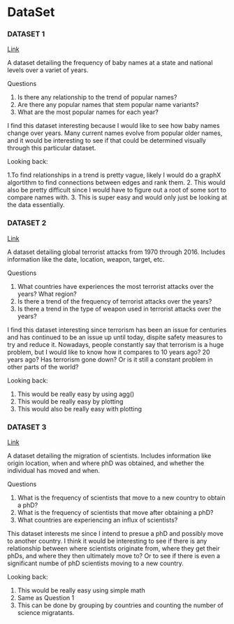 # DataSet

### DATASET 1
[Link](https://www.kaggle.com/kaggle/us-baby-names)

A dataset detailing the frequency of baby names at a state and national levels over a variet of years.

Questions

1. Is there any relationship to the trend of popular names?
2. Are there any popular names that stem popular name variants?
3. What are the most popular names for each year?

I find this dataset interesting because I would like to see how baby names change over years. Many current names evolve from popular older names, and it would be interesting to see if that could be determined visually through this particular dataset.

Looking back: 

1.To find relationships in a trend is pretty vague, likely I would do a graphX algortithm to find connections between edges and rank them.
2. This would also be pretty difficult since I would have to figure out a root of some sort to compare names with.
3. This is super easy and would only just be looking at the data essentially. 

### DATASET 2
[Link](https://www.kaggle.com/START-UMD/gtd)

A dataset detailing global terrorist attacks from 1970 through 2016. Includes information like the date, location, weapon, target, etc.

Questions

1. What countries have experiences the most terrorist attacks over the years? What region?
2. Is there a trend of the frequency of terrorist attacks over the years?
3. Is there a trend in the type of weapon used in terrorist attacks over the years?

I find this dataset interesting since terrorism has been an issue for centuries and has continued to be an issue up until today, dispite safety measures to try and reduce it. Nowadays, people constantly say that terrorism is a huge problem, but I would like to know how it compares to 10 years ago? 20 years ago? Has terrorism gone down? Or is it still a constant problem in other parts of the world?

Looking back:

1. This would be really easy by using agg()
2. This would be really easy by plotting 
3. This would also be really easy with plotting

### DATASET 3
[Link](https://www.kaggle.com/jboysen/scientist-migrations)

A dataset detailing the migration of scientists. Includes information like origin location, when and where phD was obtained, and whether the individual has moved and when.

Questions

1. What is the frequency of scientists that move to a new country to obtain a phD?
2. What is the frequency of scientists that move after obtaining a phD?
3. What countries are experiencing an influx of scientists?

This dataset interests me since I intend to presue a phD and possibly move to another country. I think it would be interesting to see if there is any relationship between where scientists originate from, where they get their phDs, and where they then ultimately move to? Or to see if there is even a significant numbe of phD scientists moving to a new country.

Looking back:

1. This would be really easy using simple math
2. Same as Question 1
3. This can be done by grouping by countries and counting the number of science migratants.
